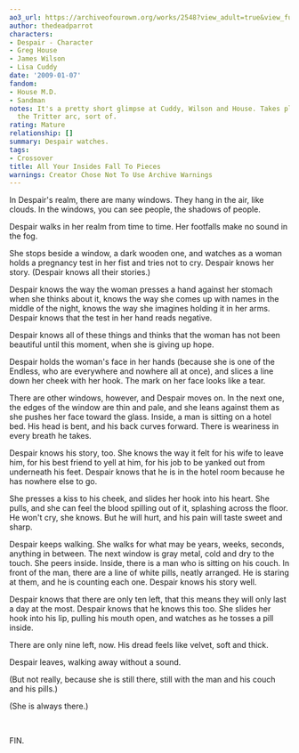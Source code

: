 ```yaml
---
ao3_url: https://archiveofourown.org/works/2548?view_adult=true&view_full_work=true
author: thedeadparrot
characters:
- Despair - Character
- Greg House
- James Wilson
- Lisa Cuddy
date: '2009-01-07'
fandom:
- House M.D.
- Sandman
notes: It's a pretty short glimpse at Cuddy, Wilson and House. Takes place during
  the Tritter arc, sort of.
rating: Mature
relationship: []
summary: Despair watches.
tags:
- Crossover
title: All Your Insides Fall To Pieces
warnings: Creator Chose Not To Use Archive Warnings
---
```


In Despair's realm, there are many windows. They hang in the air, like clouds. In the windows, you can see people, the shadows of people.

Despair walks in her realm from time to time. Her footfalls make no sound in the fog.

She stops beside a window, a dark wooden one, and watches as a woman holds a pregnancy test in her fist and tries not to cry. Despair knows her story. (Despair knows all their stories.)

Despair knows the way the woman presses a hand against her stomach when she thinks about it, knows the way she comes up with names in the middle of the night, knows the way she imagines holding it in her arms. Despair knows that the test in her hand reads negative.

Despair knows all of these things and thinks that the woman has not been beautiful until this moment, when she is giving up hope.

Despair holds the woman's face in her hands (because she is one of the Endless, who are everywhere and nowhere all at once), and slices a line down her cheek with her hook. The mark on her face looks like a tear.

There are other windows, however, and Despair moves on. In the next one, the edges of the window are thin and pale, and she leans against them as she pushes her face toward the glass. Inside, a man is sitting on a hotel bed. His head is bent, and his back curves forward. There is weariness in every breath he takes.

Despair knows his story, too. She knows the way it felt for his wife to leave him, for his best friend to yell at him, for his job to be yanked out from underneath his feet. Despair knows that he is in the hotel room because he has nowhere else to go.

She presses a kiss to his cheek, and slides her hook into his heart. She pulls, and she can feel the blood spilling out of it, splashing across the floor. He won't cry, she knows. But he will hurt, and his pain will taste sweet and sharp.

Despair keeps walking. She walks for what may be years, weeks, seconds, anything in between. The next window is gray metal, cold and dry to the touch. She peers inside. Inside, there is a man who is sitting on his couch. In front of the man, there are a line of white pills, neatly arranged. He is staring at them, and he is counting each one. Despair knows his story well.

Despair knows that there are only ten left, that this means they will only last a day at the most. Despair knows that he knows this too. She slides her hook into his lip, pulling his mouth open, and watches as he tosses a pill inside.

There are only nine left, now. His dread feels like velvet, soft and thick.

Despair leaves, walking away without a sound.

(But not really, because she is still there, still with the man and his couch and his pills.)

(She is always there.)

 

FIN.